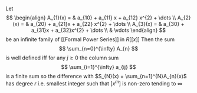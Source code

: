 Let 
$$
\begin{align}
A_{1}(x)  = &  a_{10} + a_{11} x + a_{12} x^{2} + \dots \\
A_{2}(x)   = &  a_{20} + a_{21}x + a_{22} x^{2} + \dots \\
A_{3}(x)   =  & a_{30} + a_{31}x + a_{32}x^{2} + \dots  \\
 & \vdots
\end{align}
$$
be an infinite family of [[Formal Power Series]] in $R[[x]]$
Then the sum
$$
\sum_{n=0}^{\infty} A_{n}
$$
is well defined iff for any $j\geq 0$
the column sum 
$$
\sum_{i=1}^{\infty} a_{ij}
$$
is a finite sum so the difference with $S_{N}(x) = \sum_{n=1}^{N}A_{n}(x)$
has degree $r$ i.e. smallest integer such that $[x^{m}]$ is non-zero tending to $\infty$
